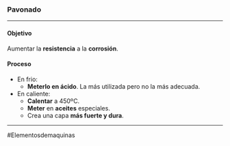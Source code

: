 ### Pavonado
---
#### Objetivo
Aumentar la **resistencia** a la **corrosión**.
#### Proceso
- En frio:
	- **Meterlo en ácido**. La más utilizada pero no la más adecuada.
- En caliente:
	- **Calentar** a 450ºC.
	- **Meter** en **aceites** especiales.
	- Crea una capa **más fuerte y dura**.


---
#Elementosdemaquinas 